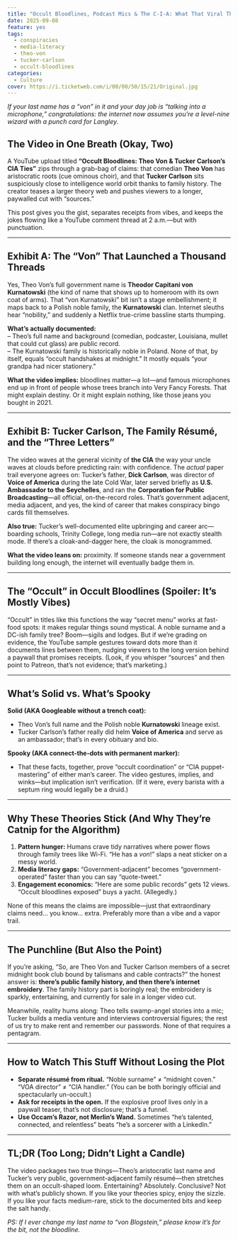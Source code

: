 ```yaml
---
title: "Occult Bloodlines, Podcast Mics & The C-I-A: What That Viral Theo Von/Tucker Carlson Video Actually Claims"
date: 2025-09-08
feature: yes
tags:
  - conspiracies
  - media-literacy
  - theo-von
  - tucker-carlson
  - occult-bloodlines
categories:
  - Culture
cover: https://i.ticketweb.com/i/00/00/50/15/21/Original.jpg
---
```


*If your last name has a “von” in it and your day job is “talking into a microphone,” congratulations: the internet now assumes you’re a level-nine wizard with a punch card for Langley.*

## The Video in One Breath (Okay, Two)

A YouTube upload titled **“Occult Bloodlines: Theo Von & Tucker Carlson’s CIA Ties”** zips through a grab-bag of claims: that comedian **Theo Von** has aristocratic roots (cue ominous choir), and that **Tucker Carlson** sits suspiciously close to intelligence world orbit thanks to family history. The creator teases a larger theory web and pushes viewers to a longer, paywalled cut with “sources.”

This post gives you the gist, separates receipts from vibes, and keeps the jokes flowing like a YouTube comment thread at 2 a.m.—but with punctuation.

---

## Exhibit A: The “Von” That Launched a Thousand Threads

Yes, Theo Von’s full government name is **Theodor Capitani von Kurnatowski** (the kind of name that shows up to homeroom with its own coat of arms). That “von Kurnatowski” bit isn’t a stage embellishment; it maps back to a Polish noble family, the **Kurnatowski** clan. Internet sleuths hear “nobility,” and suddenly a Netflix true-crime bassline starts thumping.

**What’s actually documented:**  
– Theo’s full name and background (comedian, podcaster, Louisiana, mullet that could cut glass) are public record.  
– The Kurnatowski family is historically noble in Poland. None of that, by itself, equals “occult handshakes at midnight.” It mostly equals “your grandpa had nicer stationery.”

**What the video implies:** bloodlines matter—a lot—and famous microphones end up in front of people whose trees branch into Very Fancy Forests. That might explain destiny. Or it might explain nothing, like those jeans you bought in 2021.

---

## Exhibit B: Tucker Carlson, The Family Résumé, and the “Three Letters”

The video waves at the general vicinity of **the CIA** the way your uncle waves at clouds before predicting rain: with confidence. The *actual* paper trail everyone agrees on: Tucker’s father, **Dick Carlson**, was director of **Voice of America** during the late Cold War, later served briefly as **U.S. Ambassador to the Seychelles**, and ran the **Corporation for Public Broadcasting**—all official, on-the-record roles. That’s government adjacent, media adjacent, and yes, the kind of career that makes conspiracy bingo cards fill themselves.

**Also true:** Tucker’s well-documented elite upbringing and career arc—boarding schools, Trinity College, long media run—are not exactly stealth mode. If there’s a cloak-and-dagger here, the cloak is monogrammed.

**What the video leans on:** proximity. If someone stands near a government building long enough, the internet will eventually badge them in.

---

## The “Occult” in Occult Bloodlines (Spoiler: It’s Mostly Vibes)

“Occult” in titles like this functions the way “secret menu” works at fast-food spots: it makes regular things sound mystical. A noble surname and a DC-ish family tree? Boom—sigils and lodges. But if we’re grading on evidence, the YouTube sample gestures toward dots more than it documents lines between them, nudging viewers to the long version behind a paywall that promises receipts. (Look, if you whisper “sources” and then point to Patreon, that’s not evidence; that’s marketing.)

---

## What’s Solid vs. What’s Spooky

**Solid (AKA Googleable without a trench coat):**  
- Theo Von’s full name and the Polish noble **Kurnatowski** lineage exist.  
- Tucker Carlson’s father really did helm **Voice of America** and serve as an ambassador; that’s in every obituary and bio.

**Spooky (AKA connect-the-dots with permanent marker):**  
- That these facts, together, prove “occult coordination” or “CIA puppet-mastering” of either man’s career. The video gestures, implies, and winks—but implication isn’t verification. (If it were, every barista with a septum ring would legally be a druid.)

---

## Why These Theories Stick (And Why They’re Catnip for the Algorithm)

1) **Pattern hunger:** Humans crave tidy narratives where power flows through family trees like Wi-Fi. “He has a *von*!” slaps a neat sticker on a messy world.  
2) **Media literacy gaps:** “Government-adjacent” becomes “government-operated” faster than you can say “quote-tweet.”  
3) **Engagement economics:** “Here are some public records” gets 12 views. “Occult bloodlines exposed” buys a yacht. (Allegedly.)

None of this means the claims are impossible—just that extraordinary claims need… you know… extra. Preferably more than a vibe and a vapor trail.

---

## The Punchline (But Also the Point)

If you’re asking, “So, are Theo Von and Tucker Carlson members of a secret midnight book club bound by talismans and cable contracts?” the honest answer is: **there’s public family history, and then there’s internet embroidery**. The family history part is boringly real; the embroidery is sparkly, entertaining, and currently for sale in a longer video cut.

Meanwhile, reality hums along: Theo tells swamp-angel stories into a mic; Tucker builds a media venture and interviews controversial figures; the rest of us try to make rent and remember our passwords. None of that requires a pentagram.

---

## How to Watch This Stuff Without Losing the Plot

- **Separate résumé from ritual.** “Noble surname” ≠ “midnight coven.” “VOA director” ≠ “CIA handler.” (You can be both boringly official and spectacularly un-occult.)  
- **Ask for receipts in the open.** If the explosive proof lives only in a paywall teaser, that’s not disclosure; that’s a funnel.  
- **Use Occam’s Razor, not Merlin’s Wand.** Sometimes “he’s talented, connected, and relentless” beats “he’s a sorcerer with a LinkedIn.”

---

## TL;DR (Too Long; Didn’t Light a Candle)

The video packages two true things—Theo’s aristocratic last name and Tucker’s very public, government-adjacent family résumé—then stretches them on an occult-shaped loom. Entertaining? Absolutely. Conclusive? Not with what’s publicly shown. If you like your theories spicy, enjoy the sizzle. If you like your facts medium-rare, stick to the documented bits and keep the salt handy.

*PS: If I ever change my last name to “von Blogstein,” please know it’s for the bit, not the bloodline.*
